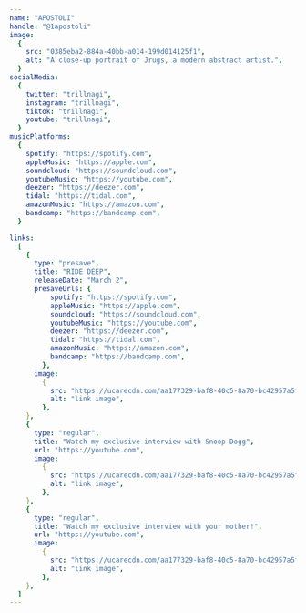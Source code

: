 ```yaml
---
name: "APOSTOLI"
handle: "@1apostoli"
image:
  {
    src: "0385eba2-884a-40bb-a014-199d014125f1",
    alt: "A close-up portrait of Jrugs, a modern abstract artist.",
  }
socialMedia:
  {
    twitter: "trillnagi",
    instagram: "trillnagi",
    tiktok: "trillnagi",
    youtube: "trillnagi",
  }
musicPlatforms:
  {
    spotify: "https://spotify.com",
    appleMusic: "https://apple.com",
    soundcloud: "https://soundcloud.com",
    youtubeMusic: "https://youtube.com",
    deezer: "https://deezer.com",
    tidal: "https://tidal.com",
    amazonMusic: "https://amazon.com",
    bandcamp: "https://bandcamp.com",
  }

links:
  [
    {
      type: "presave",
      title: "RIDE DEEP",
      releaseDate: "March 2",
      presaveUrls: {
          spotify: "https://spotify.com",
          appleMusic: "https://apple.com",
          soundcloud: "https://soundcloud.com",
          youtubeMusic: "https://youtube.com",
          deezer: "https://deezer.com",
          tidal: "https://tidal.com",
          amazonMusic: "https://amazon.com",
          bandcamp: "https://bandcamp.com",
        },
      image:
        {
          src: "https://ucarecdn.com/aa177329-baf8-40c5-8a70-bc42957a5f1c/-/scale_crop/500x500/smart/",
          alt: "link image",
        },
    },
    {
      type: "regular",
      title: "Watch my exclusive interview with Snoop Dogg",
      url: "https://youtube.com",
      image:
        {
          src: "https://ucarecdn.com/aa177329-baf8-40c5-8a70-bc42957a5f1c/-/scale_crop/500x500/smart/",
          alt: "link image",
        },
    },
    {
      type: "regular",
      title: "Watch my exclusive interview with your mother!",
      url: "https://youtube.com",
      image:
        {
          src: "https://ucarecdn.com/aa177329-baf8-40c5-8a70-bc42957a5f1c/-/scale_crop/500x500/smart/",
          alt: "link image",
        },
    },
  ]
---
```

